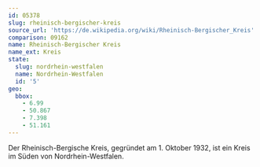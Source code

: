 ```yaml
---
id: 05378
slug: rheinisch-bergischer-kreis
source_url: 'https://de.wikipedia.org/wiki/Rheinisch-Bergischer_Kreis'
comparison: 09162
name: Rheinisch-Bergischer Kreis
name_ext: Kreis
state:
  slug: nordrhein-westfalen
  name: Nordrhein-Westfalen
  id: '5'
geo:
  bbox:
    - 6.99
    - 50.867
    - 7.398
    - 51.161
---
```


Der Rheinisch-Bergische Kreis, gegründet am 1. Oktober 1932, ist ein Kreis im Süden von Nordrhein-Westfalen.
